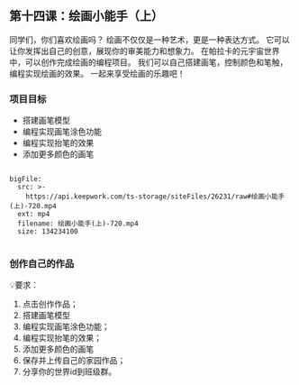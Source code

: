 

<script>  window.global.courseIdentity = 'papa_planet-15' </script>
<script src="https://qiniu-public.keepwork.com/videoProcessEvent.js"></script>

## 第十四课：绘画小能手（上）

同学们，你们喜欢绘画吗？
绘画不仅仅是一种艺术，更是一种表达方式。 
它可以让你发挥出自己的创意，展现你的审美能力和想象力。 
在帕拉卡的元宇宙世界中，可以创作完成绘画的编程项目。 
我们可以自己搭建画笔，控制颜色和笔触，编程实现绘画的效果。 
一起来享受绘画的乐趣吧！


### 项目目标
  - 搭建画笔模型
  - 编程实现画笔涂色功能
  - 编程实现抬笔的效果
  - 添加更多颜色的画笔



```@BigFile

bigFile:
  src: >-
    https://api.keepwork.com/ts-storage/siteFiles/26231/raw#绘画小能手(上)-720.mp4
  ext: mp4
  filename: 绘画小能手(上)-720.mp4
  size: 134234100
          
```





### 创作自己的作品
  
💡要求：
1. 点击创作作品；
2. 搭建画笔模型
3. 编程实现画笔涂色功能；
4. 编程实现抬笔的效果；
5. 添加更多颜色的画笔
6. 保存并上传自己的家园作品；
7. 分享你的世界id到班级群。